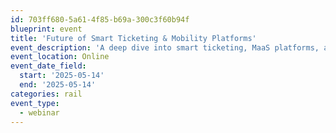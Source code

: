```yaml
---
id: 703ff680-5a61-4f85-b69a-300c3f60b94f
blueprint: event
title: 'Future of Smart Ticketing & Mobility Platforms'
event_description: 'A deep dive into smart ticketing, MaaS platforms, and future travel trends'
event_location: Online
event_date_field:
  start: '2025-05-14'
  end: '2025-05-14'
categories: rail
event_type:
  - webinar
---
```

